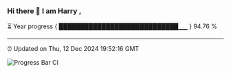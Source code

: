 ### Hi there 👋 I am Harry , 

⏳ Year progress { ████████████████████████████▁▁ } 94.76 %

---

⏰ Updated on Thu, 12 Dec 2024 19:52:16 GMT

![Progress Bar CI](https://github.com/duykhang68/duykhang68/workflows/Progress%20Bar%20CI/badge.svg)
